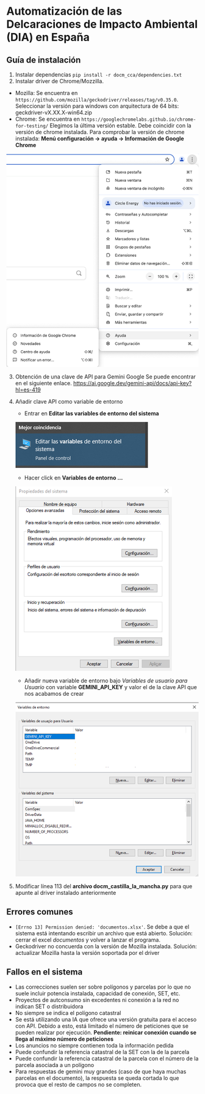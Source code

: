 # Automatización de las Delcaraciones de Impacto Ambiental (DIA) en España

## Guía de instalación 
1. Instalar dependencias 
`pip install -r docm_cca/dependencies.txt`
2. Instalar driver de Chrome/Mozzilla. 
- Mozilla: Se encuentra en `https://github.com/mozilla/geckodriver/releases/tag/v0.35.0`. 
Seleccionar la versión para windows con arquitectura de 64 bits: geckdriver-vX.XX.X-win64.zip
- Chrome: Se encuentra en `https://googlechromelabs.github.io/chrome-for-testing/`
Elegimos la última versión estable. Debe coincidir con la versión de chrome instalada. Para comprobar la versión de chrome instalada: **Menú configuración -> ayuda -> Información de Google Chrome**

![alt text](images/image004.png)

3. Obtención de una clave de API para Gemini Google
Se puede encontrar en el siguiente enlace. https://ai.google.dev/gemini-api/docs/api-key?hl=es-419
4. Añadir clave API como variable de entorno 
    - Entrar en **Editar las variables de entorno del sistema**

    ![Alt text](images/image001.png) 

    - Hacer click en **Variables de entorno ...**

    ![Alt text](images/image002.png) 

    - Añadir nueva variable de entorno bajo *Variables de usuario para Usuario* con variable **GEMINI_API_KEY** y valor el de la clave API que nos acabamos de crear

    ![Alt text](images/image003.png) 
5. Modificar línea 113 del **archivo docm_castilla_la_mancha.py** para que apunte al driver instalado anteriormente


## Errores comunes 
- `[Errno 13] Permission denied: 'documentos.xlsx'`. Se debe a que el sistema está intentando escribir un archivo que está abierto. 
Solución: cerrar el excel *documentos* y volver a lanzar el programa. 
- Geckodriver no concuerda con la versión de Mozilla instalada. 
Solución: actualizar Mozilla hasta la versión soportada por el driver

## Fallos en el sistema 
- Las correcciones suelen ser sobre polígonos y parcelas por lo que no suele incluir potencia instalada, capacidad de conexión, SET, etc. 
- Proyectos de autconsumo sin excedentes ni conexión a la red no indican SET o distribuidora
- No siempre se indica el polígono catastral
- Se está utilizando una IA que ofrece una versión gratuita para el acceso con API. Debido a esto, está limitado el número de peticiones que se pueden realizar por ejecución. **Pendiente: reinicar conexión cuando se llega al máximo número de peticiones**
- Los anuncios no siempre contienen toda la información pedida
- Puede confundir la referencia catastral de la SET con la de la parcela
- Puede confundir la referencia catastral de la parcela con el número de la parcela asociada a un polígono
- Para respuestas de gemini muy grandes (caso de que haya muchas parcelas en el documento), la respuesta se queda cortada lo que provoca que el resto de campos no se completen. 
